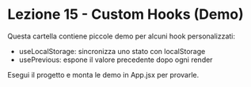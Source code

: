# Lezione 15 - Custom Hooks (Demo)

Questa cartella contiene piccole demo per alcuni hook personalizzati:

- useLocalStorage: sincronizza uno stato con localStorage
- usePrevious: espone il valore precedente dopo ogni render

Esegui il progetto e monta le demo in App.jsx per provarle.
